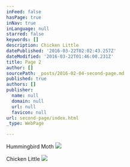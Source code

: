 ```yaml
---
inFeed: false
hasPage: true
inNav: true
inLanguage: null
starred: false
keywords: []
description: Chicken Little
datePublished: '2016-03-22T02:02:43.257Z'
dateModified: '2016-03-22T01:46:00.231Z'
title: Page 2
author: []
sourcePath: _posts/2016-02-04-second-page.md
published: true
authors: []
publisher:
  name: null
  domain: null
  url: null
  favicon: null
url: second-page/index.html
_type: WebPage

---
```

Hummingbird Moth
![](https://the-grid-user-content.s3-us-west-2.amazonaws.com/68ba7039-4a63-4cdb-89bd-58d50b66802b.jpg)

Chicken Little
![](https://s3-us-west-2.amazonaws.com/the-grid-img/p/2008c68d767346615208c1f6af4fa64b691398f8.png)